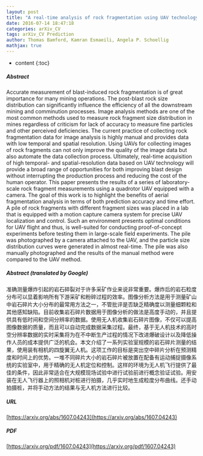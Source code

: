 ```yaml
---
layout: post
title: "A real-time analysis of rock fragmentation using UAV technology"
date: 2016-07-14 18:47:18
categories: arXiv_CV
tags: arXiv_CV Prediction
author: Thomas Bamford, Kamran Esmaeili, Angela P. Schoellig
mathjax: true
---
```


* content
{:toc}

##### Abstract
Accurate measurement of blast-induced rock fragmentation is of great importance for many mining operations. The post-blast rock size distribution can significantly influence the efficiency of all the downstream mining and comminution processes. Image analysis methods are one of the most common methods used to measure rock fragment size distribution in mines regardless of criticism for lack of accuracy to measure fine particles and other perceived deficiencies. The current practice of collecting rock fragmentation data for image analysis is highly manual and provides data with low temporal and spatial resolution. Using UAVs for collecting images of rock fragments can not only improve the quality of the image data but also automate the data collection process. Ultimately, real-time acquisition of high temporal- and spatial-resolution data based on UAV technology will provide a broad range of opportunities for both improving blast design without interrupting the production process and reducing the cost of the human operator. This paper presents the results of a series of laboratory-scale rock fragment measurements using a quadrotor UAV equipped with a camera. The goal of this work is to highlight the benefits of aerial fragmentation analysis in terms of both prediction accuracy and time effort. A pile of rock fragments with different fragment sizes was placed in a lab that is equipped with a motion capture camera system for precise UAV localization and control. Such an environment presents optimal conditions for UAV flight and thus, is well-suited for conducting proof-of-concept experiments before testing them in large-scale field experiments. The pile was photographed by a camera attached to the UAV, and the particle size distribution curves were generated in almost real-time. The pile was also manually photographed and the results of the manual method were compared to the UAV method.

##### Abstract (translated by Google)
准确测量爆炸引起的岩石碎裂对于许多采矿作业来说非常重要。爆炸后的岩石粒度分布可以显着影响所有下游采矿和粉碎过程的效率。图像分析方法是用于测量矿山中岩石碎片大小分布的最常用方法之一，不管批评是否缺乏精确度以测量细颗粒和其他感知缺陷。目前收集岩石碎片数据用于图像分析的做法是高度手动的，并且提供具有低时间和空间分辨率的数据。使用无人机收集岩石碎片图像，不仅可以提高图像数据的质量，而且可以自动完成数据采集过程。最终，基于无人机技术的高时空分辨率数据的实时采集将为在不中断生产过程的情况下改进爆破设计以及降低操作人员的成本提供广泛的机会。本文介绍了一系列实验室规模的岩石碎片测量的结果，使用装有相机的四旋翼无人机。这项工作的目标是突出空中碎片分析在预测精度和时间上的优势。一堆不同碎片大小的岩石碎片被放置在配备有运动捕捉摄像系统的实验室中，用于精确的无人机定位和控制。这样的环境为无人机飞行提供了最佳的条件，因此非常适合在大规模现场试验中进行试验前进行概念验证试验。用安装在无人飞行器上的照相机对桩进行拍摄，几乎实时地生成粒度分布曲线。还手动拍摄桩，并将手动方法的结果与无人机方法进行比较。

##### URL
[https://arxiv.org/abs/1607.04243](https://arxiv.org/abs/1607.04243)

##### PDF
[https://arxiv.org/pdf/1607.04243](https://arxiv.org/pdf/1607.04243)

